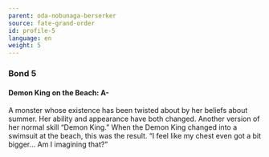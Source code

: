 ```yaml
---
parent: oda-nobunaga-berserker
source: fate-grand-order
id: profile-5
language: en
weight: 5
---
```


### Bond 5

#### Demon King on the Beach: A-

A monster whose existence has been twisted about by her beliefs about summer. Her ability and appearance have both changed.
Another version of her normal skill “Demon King.”
When the Demon King changed into a swimsuit at the beach, this was the result.
“I feel like my chest even got a bit bigger… Am I imagining that?”

